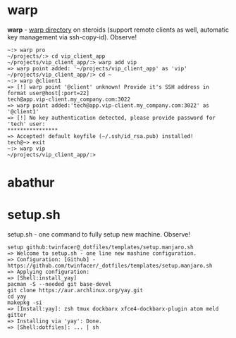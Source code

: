 # warp
__warp__ - [warp directory](https://github.com/mfaerevaag/wd) on steroids (support remote clients as well, automatic key management via ssh-copy-id). Observe!
``` shell
~:> warp pro
~/projects/:> cd vip_client_app
~/projects/vip_client_app/:> warp add vip
=> warp point added: '~/projects/vip_client_app' as 'vip'
~/projects/vip_client_app/:> cd ~
~:> warp @client1
=> [!] warp point '@client' unknown! Provide it's SSH address in format user@host[:port=22]
tech@app.vip-client.my_company.com:3022
=> warp point added:'tech@app.vip-client.my_company.com:3022' as '@client1'
=> [!] No key authentication detected, please provide password for 'tech' user:
****************
=> Accepted! default keyfile (~/.ssh/id_rsa.pub) installed!
tech@~> exit
~:> warp vip
~/projects/vip_client_app/:>
```
# abathur

# setup.sh
setup.sh - one command to fully setup new machine. Observe!
``` shell
setup github:twinfacer@_dotfiles/templates/setup.manjaro.sh
=> Welcome to setup.sh - one line new mashine configuration.
=> Configuration: [Github] - https://github.com/twinfacer/_dotfiles/templates/setup.manjaro.sh
=> Applying configuration:
=> [Shell:install_yay]
pacman -S --needed git base-devel
git clone https://aur.archlinux.org/yay.git
cd yay
makepkg -si
=> [Install:yay]: zsh tmux dockbarx xfce4-dockbarx-plugin atom meld gitter
=> Installing via 'yay': Done.
=> [Shell:dotfiles]: ... | sh
```
